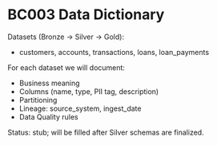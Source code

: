 # BC003 Data Dictionary

Datasets (Bronze -> Silver -> Gold):
- customers, accounts, transactions, loans, loan_payments

For each dataset we will document:
- Business meaning
- Columns (name, type, PII tag, description)
- Partitioning
- Lineage: source_system, ingest_date
- Data Quality rules

Status: stub; will be filled after Silver schemas are finalized.